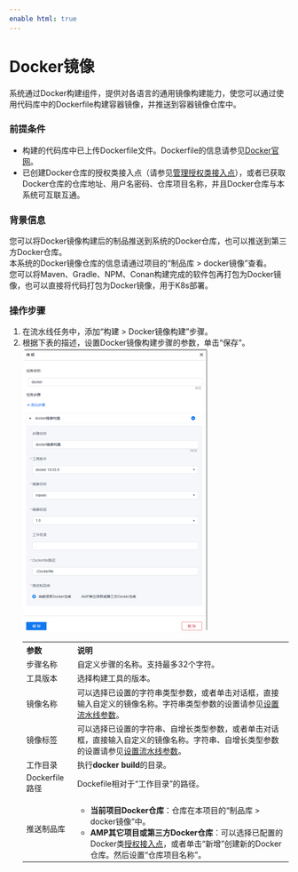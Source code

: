 ```yaml
---
enable html: true
---
```

# Docker镜像

系统通过Docker构建组件，提供对各语言的通用镜像构建能力，使您可以通过使用代码库中的Dockerfile构建容器镜像，并推送到容器镜像仓库中。

### 前提条件
* 构建的代码库中已上传Dockerfile文件。Dockerfile的信息请参见[Docker官网](https://www.docker.org.cn/)。
* 已创建Docker仓库的授权类接入点（请参见[管理授权类接入点](6.7.3-manage-auth-ap.md)），或者已获取Docker仓库的仓库地址、用户名密码、仓库项目名称，并且Docker仓库与本系统可互联互通。

### 背景信息
您可以将Docker镜像构建后的制品推送到系统的Docker仓库，也可以推送到第三方Docker仓库。           
本系统的Docker镜像仓库的信息请通过项目的“制品库 > docker镜像”查看。       
您可以将Maven、Gradle、NPM、Conan构建完成的软件包再打包为Docker镜像，也可以直接将代码打包为Docker镜像，用于K8s部署。   

### 操作步骤
1. 在流水线任务中，添加“构建 > Docker镜像构建”步骤。
2. 根据下表的描述，设置Docker镜像构建步骤的参数，单击“保存”。      
   <img src="fig/流水线-docker-配置.png" style="zoom:50%">          
   <table>
<tr>
    <th>参数</th>
    <th>说明</th>
</tr>
<tr>
    <td>步骤名称 </td>
    <td>自定义步骤的名称。支持最多32个字符。</td>
</tr>
<tr>
    <td>工具版本</td>
    <td>选择构建工具的版本。</td>
</tr>
<tr>
    <td>镜像名称</td>
    <td>可以选择已设置的字符串类型参数，或者单击对话框，直接输入自定义的镜像名称。字符串类型参数的设置请参见<a href="12.6.1-set-parms.md">设置流水线参数</a>。</td>
</tr>
<tr>
    <td>镜像标签</td>
    <td>可以选择已设置的字符串、自增长类型参数，或者单击对话框，直接输入自定义的镜像名称。字符串、自增长类型参数的设置请参见<a href="12.6.1-set-parms.md">设置流水线参数</a>。</td>
    </tr>
  <tr>
    <td>工作目录</td>
    <td>执行<b>docker build</b>的目录。</td>
  </tr>
<tr>
    <td>Dockerfile路径</td>
    <td>Dockefile相对于“工作目录”的路径。</td>
</tr>
<tr>
    <td>推送制品库</td>
    <td><ul><li><b>当前项目Docker仓库</b>：仓库在本项目的“制品库 > docker镜像”中。</li>
    <li><b>AMP其它项目或第三方Docker仓库</b>：可以选择已配置的Docker类<a href="6.7.3-manage-auth-ap.md">授权接入点</a>，或者单击“新增”创建新的Docker仓库。然后设置“仓库项目名称”。</li>
    </td>
</tr>
</table>


